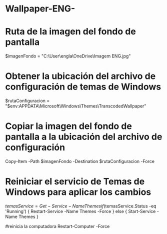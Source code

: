 # Wallpaper-ENG-
# Ruta de la imagen del fondo de pantalla
$imagenFondo = "C:\User\engla\OneDrive\Imagem ENG.jpg"

# Obtener la ubicación del archivo de configuración de temas de Windows
$rutaConfiguracion = "$env:APPDATA\Microsoft\Windows\Themes\TranscodedWallpaper"

# Copiar la imagen del fondo de pantalla a la ubicación del archivo de configuración
Copy-Item -Path $imagenFondo -Destination $rutaConfiguracion -Force

# Reiniciar el servicio de Temas de Windows para aplicar los cambios
$temasService = Get-Service -Name Themes
if ($temasService.Status -eq 'Running') {
    Restart-Service -Name Themes -Force
} else {
    Start-Service -Name Themes
}

#reinicia la computadora
Restart-Computer -Force


